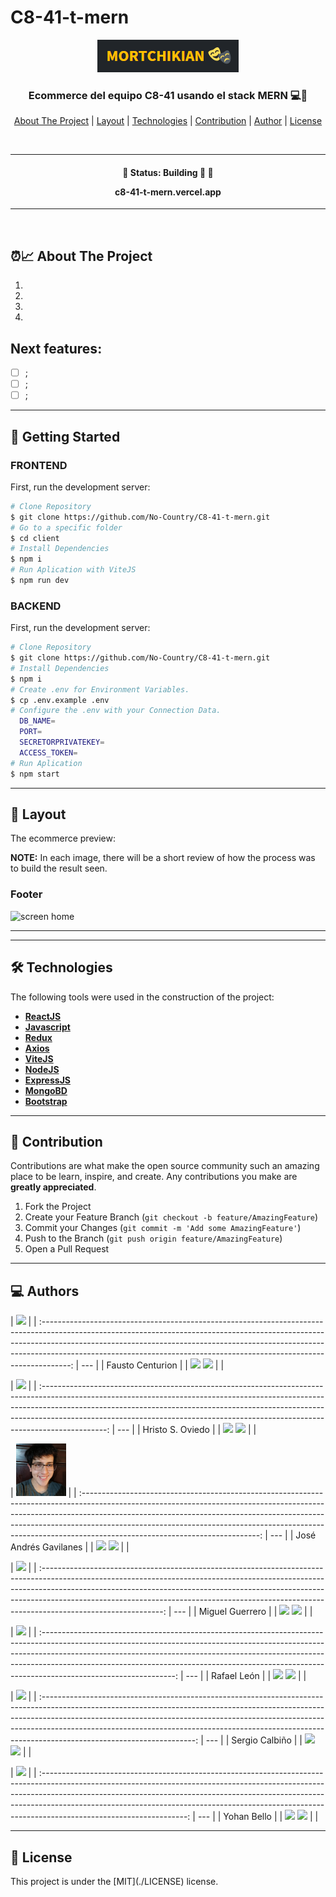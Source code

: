 # C8-41-t-mern

<div align="center">
  <img alt="logo"  src="./client/images/logo.png">
</div>

<h3 align="center">
    Ecommerce del equipo C8-41 usando el stack MERN 💻🚀
</h3>

<p align="center">
  <a href="#about-the-project">About The Project</a> |
  <a href="#layout">Layout</a> |
  <a href="#technologies">Technologies</a> |
  <a href="#contribution">Contribution</a> |
  <a href="#authors">Author</a> |
  <a href="#license">License</a>
</p>

</br>

---

<h4 align="center">
	🚧 Status: Building 🚀  🚧

  <p align="center"> c8-41-t-mern.vercel.app </p>

</h4>

---

</br>

<h2 id="about-the-project" > ⏰📈 About The Project </h2>

1.
2.
3.
4.

## Next features:

- [ ] ;
- [ ] ;
- [ ] ;

---

## 🚀 Getting Started

### FRONTEND

First, run the development server:

```bash
# Clone Repository
$ git clone https://github.com/No-Country/C8-41-t-mern.git
# Go to a specific folder
$ cd client
# Install Dependencies
$ npm i
# Run Aplication with ViteJS
$ npm run dev
```

### BACKEND

First, run the development server:

```bash
# Clone Repository
$ git clone https://github.com/No-Country/C8-41-t-mern.git
# Install Dependencies
$ npm i
# Create .env for Environment Variables.
$ cp .env.example .env
# Configure the .env with your Connection Data.
  DB_NAME=
  PORT=
  SECRETORPRIVATEKEY=
  ACCESS_TOKEN=
# Run Aplication
$ npm start
```

---

<h2 id="layout" >🎨  Layout </h2>

The ecommerce preview:

**NOTE:** In each image, there will be a short review of how the process was to build the result seen.

### Footer

![screen home](../C8-41-t-mern/client/images/preview/footer.png)

---

---

<h2 id="technologies"> 🛠 Technologies </h2>

The following tools were used in the construction of the project:

- **[ReactJS](https://reactjs.org)**
- **[Javascript](https://www.javascript.com/)**
- **[Redux](https://redux.js.org/)**
- **[Axios](https://github.com/axios/axios)**
- **[ViteJS](https://vitejs.dev/)**
- **[NodeJS](https://nodejs.org/en/)**
- **[ExpressJS](https://expressjs.com/)**
- **[MongoBD](https://www.mongodb.com/)**
- **[Bootstrap](https://getbootstrap.com/)**

---

<h2 id="contribution"> 💪 Contribution </h2>

Contributions are what make the open source community such an amazing place to be learn, inspire, and create. Any contributions you make are **greatly appreciated**.

1. Fork the Project
2. Create your Feature Branch (`git checkout -b feature/AmazingFeature`)
3. Commit your Changes (`git commit -m 'Add some AmazingFeature'`)
4. Push to the Branch (`git push origin feature/AmazingFeature`)
5. Open a Pull Request

---

<h2 id="authors"> 💻 Authors </h2>

|                                                                                                              <img src="https://www.imagar.com/wp-content/uploads/2020/11/analista_programador-scaled.jpg" width=80>                                                                                                               |
| :-------------------------------------------------------------------------------------------------------------------------------------------------------------------------------------------------------------------------------------------------------------------------------------------------------------------------------: | --- |
|                                                                                                                                                         Fausto Centurion                                                                                                                                                          |
| <a href="#"><img src="https://img.shields.io/badge/github-%23121011.svg?&style=for-the-badge&logo=github&logoColor=white"/></a> <a href="https://www.linkedin.com/in/jose-andres-gavilanes-2954691b5/"><img src="https://img.shields.io/badge/linkedin%20-%230077B5.svg?&style=for-the-badge&logo=linkedin&logoColor=white"/></a> |     |

|                                                                                                                                 <img src="https://avatars.githubusercontent.com/u/18898891?v=4" width=80>                                                                                                                                  |
| :----------------------------------------------------------------------------------------------------------------------------------------------------------------------------------------------------------------------------------------------------------------------------------------------------------------------------------------: | --- |
|                                                                                                                                                              Hristo S. Oviedo                                                                                                                                                              |
| <a href="https://github.com/hristoviedo"><img src="https://img.shields.io/badge/github-%23121011.svg?&style=for-the-badge&logo=github&logoColor=white"/></a> <a href="https://www.linkedin.com/in/hristoviedo/"><img src="https://img.shields.io/badge/linkedin%20-%230077B5.svg?&style=for-the-badge&logo=linkedin&logoColor=white"/></a> |     |

|                                                                                                                                                         <img src="./client/images/authors/pepe.jpg" width=80>                                                                                                                                                          |
| :--------------------------------------------------------------------------------------------------------------------------------------------------------------------------------------------------------------------------------------------------------------------------------------------------------------------------------------------------------------------: | --- |
|                                                                                                                                                                         José Andrés Gavilanes                                                                                                                                                                          |
| <a href="https://github.com/joseandresgavilanes"><img src="https://img.shields.io/badge/github-%23121011.svg?&style=for-the-badge&logo=github&logoColor=white"/></a> <a href="https://www.linkedin.com/in/jose-andres-gavilanes-2954691b5/"><img src="https://img.shields.io/badge/linkedin%20-%230077B5.svg?&style=for-the-badge&logo=linkedin&logoColor=white"/></a> |     |

|                                                                                                                                        <img src="https://avatars.githubusercontent.com/u/91755159?v=4" width=80>                                                                                                                                         |
| :------------------------------------------------------------------------------------------------------------------------------------------------------------------------------------------------------------------------------------------------------------------------------------------------------------------------------------------------------: | --- |
|                                                                                                                                                                     Miguel Guerrero                                                                                                                                                                      |
| <a href="https://github.com/Eiine"><img src="https://img.shields.io/badge/github-%23121011.svg?&style=for-the-badge&logo=github&logoColor=white"/></a> <a href="https://www.linkedin.com/in/jose-andres-gavilanes-2954691b5/"><img src="https://img.shields.io/badge/linkedin%20-%230077B5.svg?&style=for-the-badge&logo=linkedin&logoColor=white"/></a> |     |

|                                                                                                                                          <img src="https://avatars.githubusercontent.com/u/41965141?v=4" width=80>                                                                                                                                          |
| :---------------------------------------------------------------------------------------------------------------------------------------------------------------------------------------------------------------------------------------------------------------------------------------------------------------------------------------------------------: | --- |
|                                                                                                                                                                         Rafael León                                                                                                                                                                         |
| <a href="https://github.com/rafa2701"><img src="https://img.shields.io/badge/github-%23121011.svg?&style=for-the-badge&logo=github&logoColor=white"/></a> <a href="https://www.linkedin.com/in/jose-andres-gavilanes-2954691b5/"><img src="https://img.shields.io/badge/linkedin%20-%230077B5.svg?&style=for-the-badge&logo=linkedin&logoColor=white"/></a> |     |

|                                                                                                                                            <img src="https://avatars.githubusercontent.com/u/88241852?v=4" width=80>                                                                                                                                             |
| :--------------------------------------------------------------------------------------------------------------------------------------------------------------------------------------------------------------------------------------------------------------------------------------------------------------------------------------------------------------: | --- |
|                                                                                                                                                                          Sergio Calbiño                                                                                                                                                                          |
| <a href="https://github.com/SergioCalbino"><img src="https://img.shields.io/badge/github-%23121011.svg?&style=for-the-badge&logo=github&logoColor=white"/></a> <a href="https://www.linkedin.com/in/jose-andres-gavilanes-2954691b5/"><img src="https://img.shields.io/badge/linkedin%20-%230077B5.svg?&style=for-the-badge&logo=linkedin&logoColor=white"/></a> |     |

|                                                                                                                                           <img src="https://avatars.githubusercontent.com/u/33527556?v=4" width=80>                                                                                                                                            |
| :------------------------------------------------------------------------------------------------------------------------------------------------------------------------------------------------------------------------------------------------------------------------------------------------------------------------------------------------------------: | --- |
|                                                                                                                                                                          Yohan Bello                                                                                                                                                                           |
| <a href="https://github.com/yohanolmedo"><img src="https://img.shields.io/badge/github-%23121011.svg?&style=for-the-badge&logo=github&logoColor=white"/></a> <a href="https://www.linkedin.com/in/jose-andres-gavilanes-2954691b5/"><img src="https://img.shields.io/badge/linkedin%20-%230077B5.svg?&style=for-the-badge&logo=linkedin&logoColor=white"/></a> |     |

---

<h2 id="license"> 📝 License </h2>
This project is under the [MIT](./LICENSE) license.
